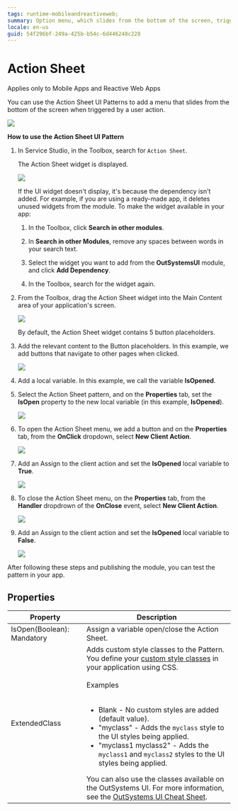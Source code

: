 ```yaml
---
tags: runtime-mobileandreactiveweb;  
summary: Option menu, which slides from the bottom of the screen, triggered by a user action.
locale: en-us
guid: 54f296bf-249a-425b-b54c-6d446248c228
---
```


# Action Sheet

<div class="info" markdown="1">

Applies only to Mobile Apps and Reactive Web Apps

</div>

You can use the Action Sheet UI Patterns to add a menu that slides from the bottom of the screen when triggered by a user action.

![](<images/actionsheet-1-ss.png>)

**How to use the Action Sheet UI Pattern**

1. In Service Studio, in the Toolbox, search for `Action Sheet`.

    The Action Sheet widget is displayed.

    ![](<images/actionsheet-2-ss.png>)

    If the UI widget doesn't display, it's because the dependency isn't added. For example, if you are using a ready-made app, it deletes unused widgets from the module. To make the widget available in your app:

    1. In the Toolbox, click **Search in other modules**.

    1. In **Search in other Modules**, remove any spaces between words in your search text.
    
    1. Select the widget you want to add from the **OutSystemsUI** module, and click **Add Dependency**. 
    
    1. In the Toolbox, search for the widget again.

1. From the Toolbox, drag the Action Sheet widget into the Main Content area of your application's screen.

    ![](<images/actionsheet-3-ss.png>)

    By default, the Action Sheet widget contains 5 button placeholders. 

1. Add the relevant content to the Button placeholders. In this example, we add buttons that navigate to other pages when clicked. 

    ![](<images/actionsheet-5-ss.png>)

1. Add a local variable. In this example, we call the variable **IsOpened**. 

1. Select the Action Sheet pattern, and on the **Properties** tab, set the **IsOpen** property to the new local variable (in this example, **IsOpened**).

    ![](<images/actionsheet-4-ss.png>)

1. To open the Action Sheet menu, we add a button and on the **Properties** tab, from the **OnClick** dropdown, select **New Client Action**.

    ![](<images/actionsheet-6-ss.png>)

1. Add an Assign to the client action and set the **IsOpened** local variable to **True**. 

    ![](<images/actionsheet-7-ss.png>)

1. To close the Action Sheet menu, on the **Properties** tab, from the **Handler** dropdrown of the **OnClose** event, select **New Client Action**.
    
    ![](<images/actionsheet-8-ss.png>)

1. Add an Assign to the client action and set the **IsOpened** local variable to **False**. 

    ![](<images/actionsheet-9-ss.png>)

After following these steps and publishing the module, you can test the pattern in your app. 
       
## Properties

| Property | Description | 
|---|---|
| IsOpen(Boolean): Mandatory | Assign a variable open/close the Action Sheet. |
| ExtendedClass | Adds custom style classes to the Pattern. You define your [custom style classes](../../../look-feel/css.md) in your application using CSS.<br/><br/>Examples<br/><br/><ul><li>Blank - No custom styles are added (default value).</li><li>"myclass" - Adds the ``myclass`` style to the UI styles being applied.</li><li>"myclass1 myclass2" - Adds the ``myclass1`` and ``myclass2`` styles to the UI styles being applied.</li></ul>You can also use the classes available on the OutSystems UI. For more information, see the [OutSystems UI Cheat Sheet](https://outsystemsui.outsystems.com/OutSystemsUIWebsite/CheatSheet). |
